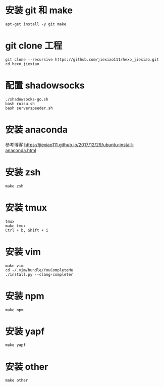 # 安装 git 和 make
```
apt-get install -y git make
```

# git clone 工程
```
git clone --recursive https://github.com/jiexiao111/hexo_jiexiao.git
cd hexo_jiexiao
```

# 配置 shadowsocks
```
./shadowsocks-go.sh
bash ruisu.sh
bash serverspeeder.sh
```

# 安装 anaconda
参考博客 https://jiexiao111.github.io/2017/12/29/ubuntu-install-anaconda.html

# 安装 zsh
```
make zsh
```

# 安装 tmux
```
tmux
make tmux
Ctrl + b, Shift + i
```

# 安装 vim
```
make vim
cd ~/.vim/bundle/YouCompleteMe
./install.py --clang-completer
```

# 安装 npm
```
make npm
```

# 安装 yapf
```
make yapf
```

# 安装 other
```
make other
```
